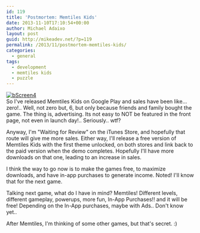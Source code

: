 ```yaml
---
id: 119
title: 'Postmortem: Memtiles Kids'
date: 2013-11-10T17:10:54+00:00
author: Michael Adaixo
layout: post
guid: http://mikeadev.net/?p=119
permalink: /2013/11/postmortem-memtiles-kids/
categories:
  - general
tags:
  - development
  - memtiles kids
  - puzzle
---
```

[<img src="http://mikeadev.net/content/img/bScreen4.png" alt="bScreen4" />](http://mikeadev.net/content/img/bScreen4.png)  
So I've released Memtiles Kids on Google Play and sales have been like... zero!.. Well, not zero but, 6, but only because friends and family bought the game. The thing is, advertising. Its not easy to NOT be featured in the front page, not even in launch day!.. Seriously.. wtf?

Anyway, I'm "Waiting for Review" on the iTunes Store, and hopefully that route will give me more sales. Either way, I'll release a free version of Memtiles Kids with the first theme unlocked, on both stores and link back to the paid version when the demo completes. Hopefully I'll have more downloads on that one, leading to an increase in sales.

I think the way to go now is to make the games free, to maximize downloads, and have in-app purchases to generate income. Noted! I'll know that for the next game.

Talking next game, what do I have in mind? Memtiles! Different levels, different gameplay, powerups, more fun, In-App Purchases!! and it will be free! Depending on the In-App purchases, maybe with Ads.. Don't know yet..

After Memtiles, I'm thinking of some other games, but that's secret. :)